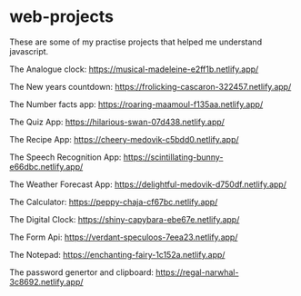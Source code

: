 # web-projects
These are some of my practise projects that helped me understand javascript.

The Analogue clock: https://musical-madeleine-e2ff1b.netlify.app/

The New years countdown: https://frolicking-cascaron-322457.netlify.app/

The Number facts app: https://roaring-maamoul-f135aa.netlify.app/

The Quiz App: https://hilarious-swan-07d438.netlify.app/

The Recipe App: https://cheery-medovik-c5bdd0.netlify.app/

The Speech Recognition App: https://scintillating-bunny-e66dbc.netlify.app/

The Weather Forecast App: https://delightful-medovik-d750df.netlify.app/

The Calculator: https://peppy-chaja-cf67bc.netlify.app/

The Digital Clock: https://shiny-capybara-ebe67e.netlify.app/

The Form Api: https://verdant-speculoos-7eea23.netlify.app/

The Notepad: https://enchanting-fairy-1c152a.netlify.app/

The password genertor and clipboard: https://regal-narwhal-3c8692.netlify.app/
